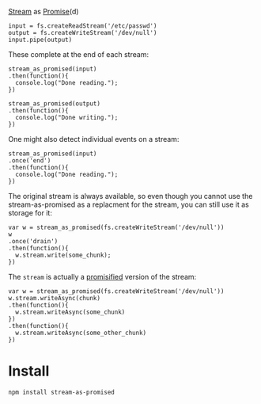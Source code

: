 [Stream](http://nodejs.org/api/stream.html) as [Promise](https://github.com/petkaantonov/bluebird)(d)

    input = fs.createReadStream('/etc/passwd')
    output = fs.createWriteStream('/dev/null')
    input.pipe(output)

These complete at the end of each stream:

    stream_as_promised(input)
    .then(function(){
      console.log("Done reading.");
    })

    stream_as_promised(output)
    .then(function(){
      console.log("Done writing.");
    })

One might also detect individual events on a stream:

    stream_as_promised(input)
    .once('end')
    .then(function(){
      console.log("Done reading.");
    })

The original stream is always available, so even though you cannot use the stream-as-promised as a replacment for the stream, you can still use it as storage for it:

    var w = stream_as_promised(fs.createWriteStream('/dev/null'))
    w
    .once('drain')
    .then(function(){
      w.stream.write(some_chunk);
    })

The `stream` is actually a [promisified](https://github.com/petkaantonov/bluebird/blob/master/API.md#promisification) version of the stream:

    var w = stream_as_promised(fs.createWriteStream('/dev/null'))
    w.stream.writeAsync(chunk)
    .then(function(){
      w.stream.writeAsync(some_chunk)
    })
    .then(function(){
      w.stream.writeAsync(some_other_chunk)
    })

Install
=======

    npm install stream-as-promised

